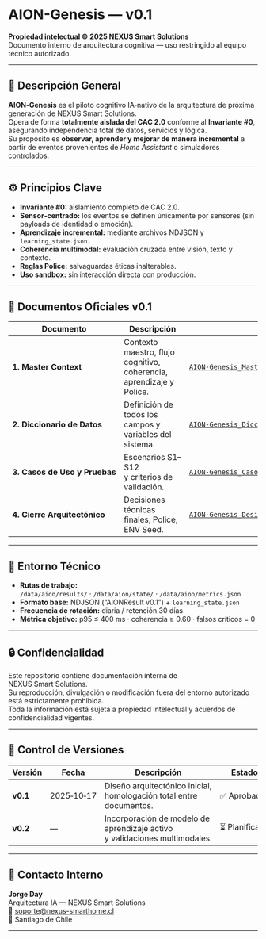 # AION-Genesis — v0.1  
**Propiedad intelectual © 2025 NEXUS Smart Solutions**  
Documento interno de arquitectura cognitiva — uso restringido al equipo técnico autorizado.  

---

## 📘 Descripción General

**AION‑Genesis** es el piloto cognitivo IA‑nativo de la arquitectura de próxima generación de NEXUS Smart Solutions.  
Opera de forma **totalmente aislada del CAC 2.0** conforme al **Invariante #0**, asegurando independencia total de datos, servicios y lógica.  
Su propósito es **observar, aprender y mejorar de manera incremental** a partir de eventos provenientes de *Home Assistant* o simuladores controlados.

---

## ⚙️ Principios Clave

- **Invariante #0:** aislamiento completo de CAC 2.0.  
- **Sensor‑centrado:** los eventos se definen únicamente por sensores (sin payloads de identidad o emoción).  
- **Aprendizaje incremental:** mediante archivos NDJSON y `learning_state.json`.  
- **Coherencia multimodal:** evaluación cruzada entre visión, texto y contexto.  
- **Reglas Police:** salvaguardas éticas inalterables.  
- **Uso sandbox:** sin interacción directa con producción.

---

## 📂 Documentos Oficiales v0.1

| Documento | Descripción | Archivo |
|------------|--------------|----------|
| **1. Master Context** | Contexto maestro, flujo cognitivo, coherencia, aprendizaje y Police. | [`AION‑Genesis_Master_Context.md`](AION-Genesis_Master_Context.md) |
| **2. Diccionario de Datos** | Definición de todos los campos y variables del sistema. | [`AION‑Genesis_Diccionario_de_Datos_v0.1.md`](AION-Genesis_Diccionario_de_Datos_v0.1.md) |
| **3. Casos de Uso y Pruebas** | Escenarios S1–S12 y criterios de validación. | [`AION‑Genesis_Casos_de_Uso_y_Pruebas_v0.1.md`](AION-Genesis_Casos_de_Uso_y_Pruebas_v0.1.md) |
| **4. Cierre Arquitectónico** | Decisiones técnicas finales, Police, ENV Seed. | [`AION‑Genesis_Design_v0.1_Cierre_Arquitectonico.md`](AION-Genesis_Design_v0.1_Cierre_Arquitectonico.md) |

---

## 🧩 Entorno Técnico

- **Rutas de trabajo:** `/data/aion/results/` · `/data/aion/state/` · `/data/aion/metrics.json`  
- **Formato base:** NDJSON (“AIONResult v0.1”) + `learning_state.json`  
- **Frecuencia de rotación:** diaria / retención 30 días  
- **Métrica objetivo:** p95 ≤ 400 ms · coherencia ≥ 0.60 · falsos críticos = 0

---

## 🔒 Confidencialidad

Este repositorio contiene documentación interna de NEXUS Smart Solutions.  
Su reproducción, divulgación o modificación fuera del entorno autorizado está estrictamente prohibida.  
Toda la información está sujeta a propiedad intelectual y acuerdos de confidencialidad vigentes.

---

## 🧾 Control de Versiones

| Versión | Fecha | Descripción | Estado |
|----------|--------|--------------|---------|
| **v0.1** | 2025‑10‑17 | Diseño arquitectónico inicial, homologación total entre documentos. | ✅ Aprobado |
| **v0.2** | — | Incorporación de modelo de aprendizaje activo y validaciones multimodales. | ⏳ Planificado |

---

## 👤 Contacto Interno

**Jorge Day**  
Arquitectura IA — NEXUS Smart Solutions  
📧 <soporte@nexus-smarthome.cl>  
📍 Santiago de Chile  

---
